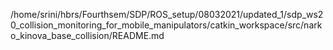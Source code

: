/home/srini/hbrs/Fourthsem/SDP/ROS_setup/08032021/updated_1/sdp_ws20_collision_monitoring_for_mobile_manipulators/catkin_workspace/src/narko_kinova_base_collision/README.md